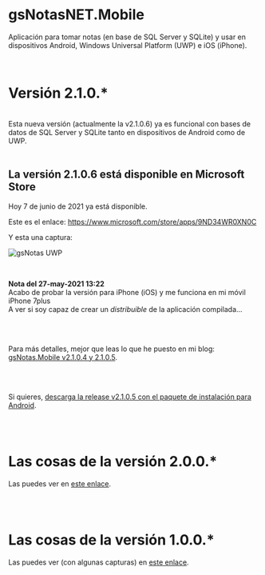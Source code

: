 # gsNotasNET.Mobile
 Aplicación para tomar notas (en base de SQL Server y SQLite) y usar en dispositivos Android, Windows Universal Platform (UWP) e iOS (iPhone).

<br>

# Versión 2.1.0.*
<br>
Esta nueva versión (actualmente la v2.1.0.6) ya es funcional con bases de datos de SQL Server y SQLite tanto en dispositivos de Android como de UWP.<br>
<br>

## La versión 2.1.0.6 está disponible en Microsoft Store

Hoy 7 de junio de 2021 ya está disponible.

Este es el enlace: https://www.microsoft.com/store/apps/9ND34WR0XN0C

Y esta una captura:

![gsNotas UWP](https://user-images.githubusercontent.com/71171321/121042007-90f54a80-c7b3-11eb-81d3-a21703aa09ac.jpeg)


<br>

**Nota del 27-may-2021 13:22**<br>
Acabo de probar la versión para iPhone (iOS) y me funciona en mi móvil iPhone 7plus<br>
A ver si soy capaz de crear un *distribuible* de la aplicación compilada... 

<br>
<br>

Para más detalles, mejor que leas lo que he puesto en mi blog: <a href="https://www.elguillemola.com/gsnotas-mobile-v2-1-0-4-y-0-5/" target="_blank">gsNotas.Mobile v2.1.0.4 y 2.1.0.5</a>.

<br>
<br>

Si quieres, [descarga la release v2.1.0.5 con el paquete de instalación para Android](https://github.com/elGuille-info/gsNotas.Mobile/releases/tag/v2.1.0.5).

<br>
<br>

# Las cosas de la versión 2.0.0.*
Las puedes ver en [este enlace](https://github.com/elGuille-info/gsNotas.Mobile/blob/master/novedades/Las-cosas-de-la-version-2-0.md).

<br>
<br>

# Las cosas de la versión 1.0.0.*

Las puedes ver (con algunas capturas) en [este enlace](https://github.com/elGuille-info/gsNotas.Mobile/blob/master/novedades/Las-cosas-de-la-version-1.md).

